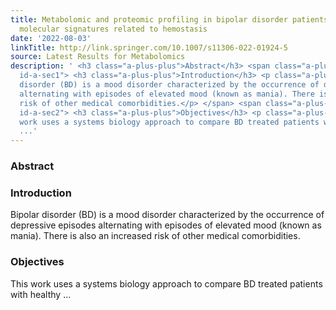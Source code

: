 ```yaml
---
title: Metabolomic and proteomic profiling in bipolar disorder patients revealed potential
  molecular signatures related to hemostasis
date: '2022-08-03'
linkTitle: http://link.springer.com/10.1007/s11306-022-01924-5
source: Latest Results for Metabolomics
description: ' <h3 class="a-plus-plus">Abstract</h3> <span class="a-plus-plus abstract-section
  id-a-sec1"> <h3 class="a-plus-plus">Introduction</h3> <p class="a-plus-plus">Bipolar
  disorder (BD) is a mood disorder characterized by the occurrence of depressive episodes
  alternating with episodes of elevated mood (known as mania). There is also an increased
  risk of other medical comorbidities.</p> </span> <span class="a-plus-plus abstract-section
  id-a-sec2"> <h3 class="a-plus-plus">Objectives</h3> <p class="a-plus-plus">This
  work uses a systems biology approach to compare BD treated patients with healthy
  ...'
---
```

 <h3 class="a-plus-plus">Abstract</h3> <span class="a-plus-plus abstract-section id-a-sec1"> <h3 class="a-plus-plus">Introduction</h3> <p class="a-plus-plus">Bipolar disorder (BD) is a mood disorder characterized by the occurrence of depressive episodes alternating with episodes of elevated mood (known as mania). There is also an increased risk of other medical comorbidities.</p> </span> <span class="a-plus-plus abstract-section id-a-sec2"> <h3 class="a-plus-plus">Objectives</h3> <p class="a-plus-plus">This work uses a systems biology approach to compare BD treated patients with healthy ...